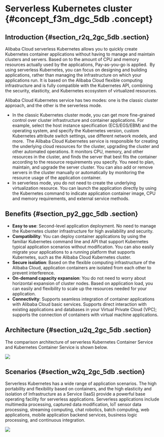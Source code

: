 # Serverless Kubernetes cluster {#concept_f3m_dgc_5db .concept}

## Introduction {#section_r2q_2gc_5db .section}

Alibaba Cloud serverless Kubernetes allows you to quickly create Kubernetes container applications without having to manage and maintain clusters and servers. Based on to the amount of CPU and memory resources actually used by the applications, Pay-as-you-go is applied.  By using serverless Kubernetes, you can focus on designing and building applications, rather than managing the infrastructure on which your applications run. It is based on the Alibaba Cloud flexible computing infrastructure and is fully compatible with the Kubernetes API, combining the security, elasticity, and Kubernetes ecosystem of virtualized resources.

Alibaba Cloud Kubernetes service has two modes: one is the classic cluster approach, and the other is the serverless mode.

-   In the classic Kubernetes cluster mode, you can get more fine-grained control over cluster infrastructure and container applications. For example, select the host instance specification \(ECS/EGS/EBM\) and the operating system, and specify the Kubernetes version, custom Kubernetes attribute switch settings, use different network models, and more.  The Alibaba Cloud Kubernetes service is responsible for creating the underlying cloud resources for the cluster, upgrading the cluster and other automated operations. It monitors CPU, memory, and other resources in the cluster, and finds the server that best fits the container according to the resource requirements you specify. You need to plan, maintain, and upgrade the server cluster. You can also add or remove servers in the cluster manually or automatically by monitoring the resource usage of the application container.
-   In serverless mode, you do not need to create the underlying virtualization resource. You can launch the application directly by using the Kubernetes command to indicate application container image, CPU and memory requirements, and external service methods.

## Benefits {#section_py2_ggc_5db .section}

-   **Easy to use**: Second-level application deployment. No need to manage the Kubernetes cluster infrastructure for high availability and security.
-   **Compatibility**: You can deploy container applications by using the familiar Kubernetes command line and API that support Kubernetes typical application scenarios without modification. You can also easily migrate your applications to a running platform that supports Kubernetes, such as the Alibaba Cloud Kubernetes cluster.
-   **Secure isolation**: Based on the flexible computing infrastructure of the Alibaba Cloud, application containers are isolated from each other to prevent interference.
-   **On-demand capacity expansion**: You do not need to worry about horizontal expansion of cluster nodes. Based on application load, you can easily and flexibility to scale up the resources needed for your application.
-   **Connectivity**: Supports seamless integration of container applications with Alibaba Cloud basic services. Supports direct interaction with existing applications and databases in your Virtual Private Cloud \(VPC\); supports the connection of containers with virtual machine applications.

## Architecture {#section_u2q_2gc_5db .section}

The comparison architecture of serverless Kubernetes Container Service and Kubernetes Container Service is shown below.

![](http://static-aliyun-doc.oss-cn-hangzhou.aliyuncs.com/assets/img/6864/15422717491393_en-US.png)

## Scenarios {#section_w2q_2gc_5db .section}

Serverless Kubernetes has a wide range of application scenarios. The high portability and flexibility based on containers, and the high elasticity and isolation of Infrastructure as a Service \(IaaS\) provide a powerful base operating facility for serverless applications. Serverless applications include multimedia processing, captured data modification, IoT sensor data processing, streaming computing, chat robotics, batch computing, web applications, mobile application backend services, business logic processing, and continuous integration.

![](http://static-aliyun-doc.oss-cn-hangzhou.aliyuncs.com/assets/img/6864/15422717491394_en-US.png)

